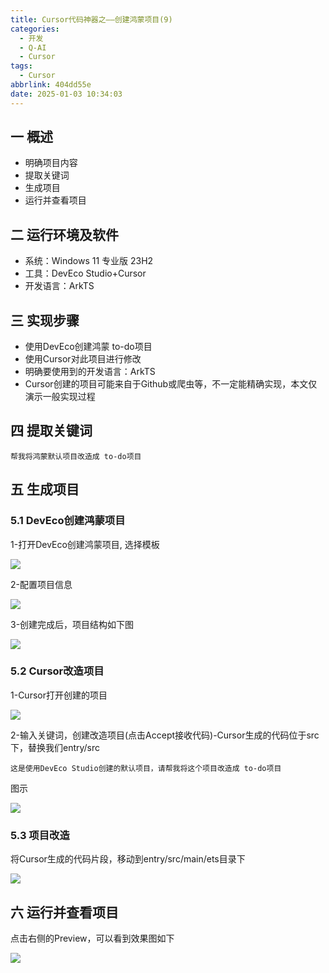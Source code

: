 ```yaml
---
title: Cursor代码神器之——创建鸿蒙项目(9)
categories:
  - 开发
  - Q-AI
  - Cursor
tags:
  - Cursor
abbrlink: 404dd55e
date: 2025-01-03 10:34:03
---
```

## 一 概述

* 明确项目内容
* 提取关键词
* 生成项目
* 运行并查看项目

<!--more-->

## 二 运行环境及软件

* 系统：Windows 11 专业版 23H2
* 工具：DevEco Studio+Cursor
* 开发语言：ArkTS

## 三 实现步骤

* 使用DevEco创建鸿蒙 to-do项目
* 使用Cursor对此项目进行修改
* 明确要使用到的开发语言：ArkTS
* Cursor创建的项目可能来自于Github或爬虫等，不一定能精确实现，本文仅演示一般实现过程

## 四 提取关键词

```
帮我将鸿蒙默认项目改造成 to-do项目
```

## 五 生成项目

### 5.1 DevEco创建鸿蒙项目

1-打开DevEco创建鸿蒙项目, 选择模板

![][1]

2-配置项目信息

![][2]

3-创建完成后，项目结构如下图

![][3]


### 5.2 Cursor改造项目

1-Cursor打开创建的项目

![][4]

2-输入关键词，创建改造项目(点击Accept接收代码)-Cursor生成的代码位于src下，替换我们entry/src

```
这是使用DevEco Studio创建的默认项目，请帮我将这个项目改造成 to-do项目
```

图示

![][5]


### 5.3 项目改造

将Cursor生成的代码片段，移动到entry/src/main/ets目录下

![][6]


## 六 运行并查看项目

点击右侧的Preview，可以看到效果图如下

![][7]




[1]:https://cdn.jsdelivr.net/gh/PGzxc/CDN/blog-ai/cursor-9-hm-idea-create-1.png
[2]:https://cdn.jsdelivr.net/gh/PGzxc/CDN/blog-ai/cursor-9-hm-idea-info-2.png
[3]:https://cdn.jsdelivr.net/gh/PGzxc/CDN/blog-ai/cursor-9-hm-project-struct-3.png
[4]:https://cdn.jsdelivr.net/gh/PGzxc/CDN/blog-ai/cursor-9-hm-cursor-open-4.png
[5]:https://cdn.jsdelivr.net/gh/PGzxc/CDN/blog-ai/cursor-9-hm-cursor-create-5.png
[6]:https://cdn.jsdelivr.net/gh/PGzxc/CDN/blog-ai/cursor-9-hm-cursor-modify-6.png
[7]:https://cdn.jsdelivr.net/gh/PGzxc/CDN/blog-ai/cursor-9-hm-run-view-7.png

